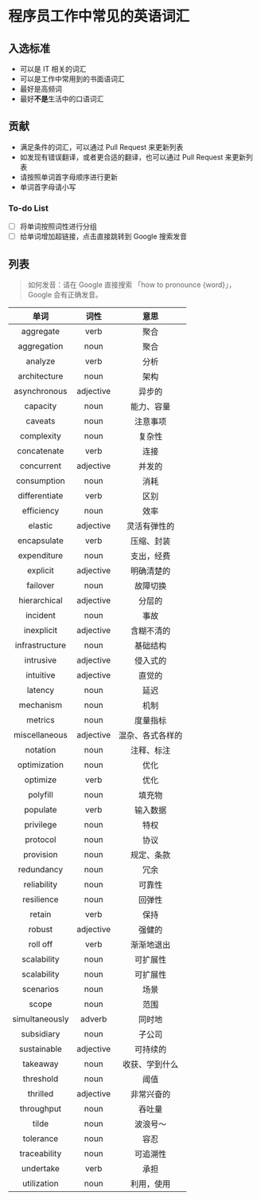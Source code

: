 # 程序员工作中常见的英语词汇

## 入选标准

- 可以是 IT 相关的词汇
- 可以是工作中常用到的书面语词汇
- 最好是高频词
- 最好**不是**生活中的口语词汇

## 贡献

- 满足条件的词汇，可以通过 Pull Request 来更新列表
- 如发现有错误翻译，或者更合适的翻译，也可以通过 Pull Request 来更新列表
- 请按照单词首字母顺序进行更新
- 单词首字母请小写

### To-do List

- [ ] 将单词按照词性进行分组
- [ ] 给单词增加超链接，点击直接跳转到 Google 搜索发音

## 列表

> 如何发音：请在 Google 直接搜索 「how to pronounce {word}」，Google 会有正确发音。

|      单词      |   词性    |       意思       |
| :------------: | :-------: | :--------------: |
|   aggregate    |   verb    |       聚合       |
|  aggregation   |   noun    |       聚合       |
|    analyze     |   verb    |       分析       |
|  architecture  |   noun    |       架构       |
|  asynchronous  | adjective |      异步的      |
|    capacity    |   noun    |    能力、容量    |
|    caveats     |   noun    |     注意事项     |
|   complexity   |   noun    |      复杂性      |
|  concatenate   |   verb    |       连接       |
|   concurrent   | adjective |      并发的      |
|  consumption   |   noun    |       消耗       |
| differentiate  |   verb    |       区别       |
|   efficiency   |   noun    |       效率       |
|    elastic     | adjective |   灵活有弹性的   |
|  encapsulate   |   verb    |    压缩、封装    |
|  expenditure   |   noun    |    支出，经费    |
|    explicit    | adjective |    明确清楚的    |
|    failover    |   noun    |     故障切换     |
|  hierarchical  | adjective |      分层的      |
|    incident    |   noun    |       事故       |
|   inexplicit   | adjective |    含糊不清的    |
| infrastructure |   noun    |     基础结构     |
|   intrusive    | adjective |     侵入式的     |
|   intuitive    | adjective |      直觉的      |
|    latency     |   noun    |       延迟       |
|   mechanism    |   noun    |       机制       |
|    metrics     |   noun    |     度量指标     |
| miscellaneous  | adjective | 混杂、各式各样的 |
|    notation    |   noun    |    注释、标注    |
|  optimization  |   noun    |       优化       |
|    optimize    |   verb    |       优化       |
|    polyfill    |   noun    |      填充物      |
|    populate    |   verb    |     输入数据     |
|   privilege    |   noun    |       特权       |
|    protocol    |   noun    |       协议       |
|   provision    |   noun    |    规定、条款    |
|   redundancy   |   noun    |       冗余       |
|  reliability   |   noun    |      可靠性      |
|   resilience   |   noun    |      回弹性      |
|     retain     |   verb    |       保持       |
|     robust     | adjective |      强健的      |
|    roll off    |   verb    |    渐渐地退出    |
|  scalability   |   noun    |     可扩展性     |
|  scalability   |   noun    |     可扩展性     |
|   scenarios    |   noun    |       场景       |
|     scope      |   noun    |       范围       |
| simultaneously |  adverb   |      同时地      |
|   subsidiary   |   noun    |      子公司      |
|  sustainable   | adjective |     可持续的     |
|    takeaway    |   noun    |  收获、学到什么  |
|   threshold    |   noun    |       阈值       |
|    thrilled    | adjective |    非常兴奋的    |
|   throughput   |   noun    |      吞吐量      |
|     tilde      |   noun    |     波浪号～     |
|   tolerance    |   noun    |       容忍       |
|  traceability  |   noun    |     可追溯性     |
|   undertake    |   verb    |       承担       |
|  utilization   |   noun    |    利用，使用    |
